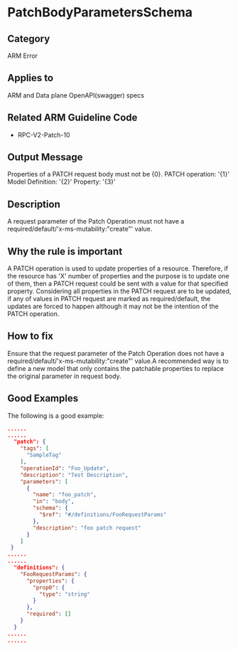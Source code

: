 # PatchBodyParametersSchema

## Category

ARM Error

## Applies to

ARM and Data plane OpenAPI(swagger) specs

## Related ARM Guideline Code

- RPC-V2-Patch-10

## Output Message

Properties of a PATCH request body must not be {0}. PATCH operation: '{1}' Model Definition: '{2}' Property: '{3}'

## Description

A request parameter of the Patch Operation must not have a required/default/'x-ms-mutability:"create"' value.

## Why the rule is important

A PATCH operation is used to update properties of a resource. Therefore, if the resource has 'X' number of properties and the purpose is to update one of them, then a PATCH request could be sent with a value for that specified property. Considering all properties in the PATCH request are to be updated, if any of values in PATCH request are marked as required/default, the updates are forced to happen although it may not be the intention of the PATCH operation.

## How to fix

Ensure that the request parameter of the Patch Operation does not have a required/default/'x-ms-mutability:"create"' value.A recommended way is to define a new model that only contains the patchable properties to replace the original parameter in request body.

## Good Examples

The following is a good example:

```json
......
......
  "patch": {
    "tags": [
      "SampleTag"
    ],
    "operationId": "Foo_Update",
    "description": "Test Description",
    "parameters": [
      {
        "name": "foo_patch",
        "in": "body",
        "schema": {
          "$ref": "#/definitions/FooRequestParams"
        },
        "description": "foo patch request"
      }
    ]
 }
......
......
  "definitions": {
    "FooRequestParams": {
      "properties": {
        "prop0": {
          "type": "string"
        }
      },
      "required": []
    }
  }
......
......
```
